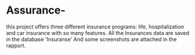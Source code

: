 # Assurance-

this project offers three different insurance programs: life, hospitalization and car insurance with so many features.
All the Insurances data are saved in the database 'Insuranse' And some screenshots are attached in the rapport.
